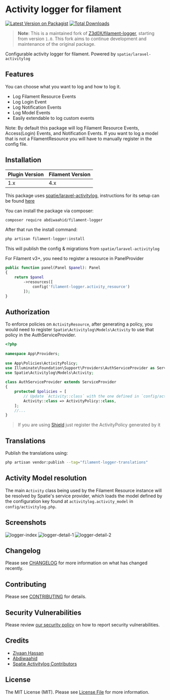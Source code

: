 # Activity logger for filament

[![Latest Version on Packagist](https://img.shields.io/packagist/v/abdiwaahid/filament-logger.svg?style=for-the-badge)](https://packagist.org/packages/abdiwaahid/filament-logger)
[![Total Downloads](https://img.shields.io/packagist/dt/abdiwaahid/filament-logger.svg?style=for-the-badge)](https://packagist.org/packages/abdiwaahid/filament-logger)

> **Note**: This is a maintained fork of [Z3d0X/filament-logger](https://github.com/Z3d0X/filament-logger), starting from version `1.0`. This fork aims to continue development and maintenance of the original package.

Configurable activity logger for filament.
Powered by `spatie/laravel-activitylog`

## Features
You can choose what you want to log and how to log it.
- Log Filament Resource Events
- Log Login Event
- Log Notification Events
- Log Model Events
- Easily extendable to log custom events

Note: By default this package will log Filament Resource Events, Access(Login) Events, and Notification Events. If you want to log a model that is not a FilamentResource you will have to manually register in the config file.

## Installation

| Plugin Version | Filament Version |
|----------------|------------------|
| 1.x            | 4.x              |

This package uses [spatie/laravel-activitylog](https://spatie.be/docs/laravel-activitylog), instructions for its setup can be found [here](https://spatie.be/docs/laravel-activitylog/v4/installation-and-setup)

You can install the package via composer:

```bash
composer require abdiwaahid/filament-logger
```
After that run the install command:

```bash
php artisan filament-logger:install
```
This will publish the config & migrations from `spatie/laravel-activitylog`

For Filament v3+, you need to register a resource in PanelProvider
```php
public function panel(Panel $panel): Panel
{
    return $panel
        ->resources([
            config('filament-logger.activity_resource')
        ]);
}
```
## Authorization
To enforce policies on `ActivityResource`, after generating a policy, you would need to register `Spatie\Activitylog\Models\Activity` to use that policy in the AuthServiceProvider.
```php
<?php
 
namespace App\Providers;
 
use App\Policies\ActivityPolicy;
use Illuminate\Foundation\Support\Providers\AuthServiceProvider as ServiceProvider;
use Spatie\Activitylog\Models\Activity;
 
class AuthServiceProvider extends ServiceProvider
{
    protected $policies = [
        // Update `Activity::class` with the one defined in `config/activitylog.php`
        Activity::class => ActivityPolicy::class,
    ];
    //...
}
```
> If you are using [Shield](https://filamentphp.com/plugins/shield) just register the ActivityPolicy generated by it

## Translations
Publish the translations using:

```bash
php artisan vendor:publish --tag="filament-logger-translations"
```

## Activity Model resolution
The main `Activity` class being used by the Filament Resource instance will be resolved by Spatie's service provider, which loads the model defined by the configuration key found at `activitylog.activity_model` in `config/activitylog.php`.

## Screenshots
<img alt="logger-index" src="https://raw.githubusercontent.com/abdiwaahid/filament-logger/1.x/art/list-screenshot.png">
<img alt="logger-detail-1" src="https://raw.githubusercontent.com/abdiwaahid/filament-logger/1.x/art/view-screenshot-1.png">
<img alt="logger-detail-2" src="https://raw.githubusercontent.com/abdiwaahid/filament-logger/1.x/art/view-screenshot-2.png">

## Changelog

Please see [CHANGELOG](CHANGELOG.md) for more information on what has changed recently.

## Contributing

Please see [CONTRIBUTING](https://github.com/spatie/.github/blob/main/CONTRIBUTING.md) for details.

## Security Vulnerabilities

Please review [our security policy](../../security/policy) on how to report security vulnerabilities.

## Credits

- [Ziyaan Hassan](https://github.com/Z3d0X)
- [Abdiwaahid](https://github.com/abdiwaahid)
- [Spatie Activitylog Contributors](https://github.com/spatie/laravel-activitylog#credits) 

## License

The MIT License (MIT). Please see [License File](LICENSE.md) for more information.
